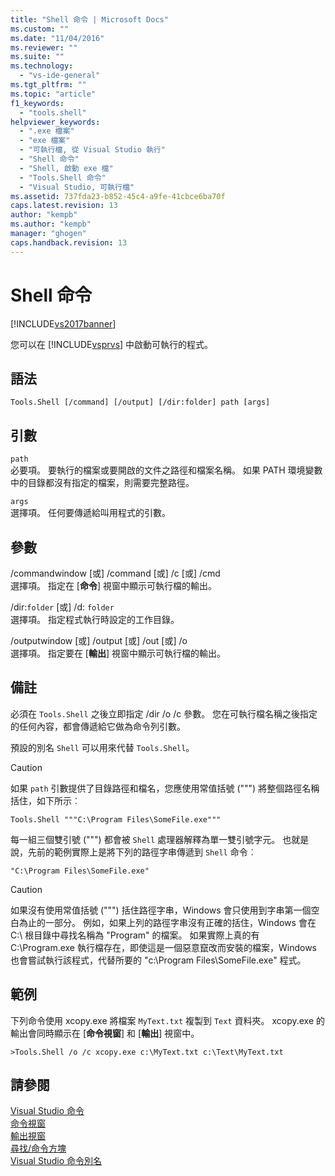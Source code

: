 ```yaml
---
title: "Shell 命令 | Microsoft Docs"
ms.custom: ""
ms.date: "11/04/2016"
ms.reviewer: ""
ms.suite: ""
ms.technology: 
  - "vs-ide-general"
ms.tgt_pltfrm: ""
ms.topic: "article"
f1_keywords: 
  - "tools.shell"
helpviewer_keywords: 
  - ".exe 檔案"
  - "exe 檔案"
  - "可執行檔, 從 Visual Studio 執行"
  - "Shell 命令"
  - "Shell, 啟動 exe 檔"
  - "Tools.Shell 命令"
  - "Visual Studio, 可執行檔"
ms.assetid: 737fda23-b852-45c4-a9fe-41cbce6ba70f
caps.latest.revision: 13
author: "kempb"
ms.author: "kempb"
manager: "ghogen"
caps.handback.revision: 13
---
```

# Shell 命令
[!INCLUDE[vs2017banner](../../code-quality/includes/vs2017banner.md)]

您可以在 [!INCLUDE[vsprvs](../../code-quality/includes/vsprvs_md.md)] 中啟動可執行的程式。  
  
## 語法  
  
```  
Tools.Shell [/command] [/output] [/dir:folder] path [args]  
```  
  
## 引數  
 `path`  
 必要項。  要執行的檔案或要開啟的文件之路徑和檔案名稱。  如果 PATH 環境變數中的目錄都沒有指定的檔案，則需要完整路徑。  
  
 `args`  
 選擇項。  任何要傳遞給叫用程式的引數。  
  
## 參數  
 \/commandwindow \[或\] \/command \[或\] \/c \[或\] \/cmd  
 選擇項。  指定在 \[**命令**\] 視窗中顯示可執行檔的輸出。  
  
 \/dir:`folder` \[或\] \/d: `folder`  
 選擇項。  指定程式執行時設定的工作目錄。  
  
 \/outputwindow \[或\] \/output \[或\] \/out \[或\] \/o  
 選擇項。  指定要在 \[**輸出**\] 視窗中顯示可執行檔的輸出。  
  
## 備註  
 必須在 `Tools.Shell` 之後立即指定 \/dir \/o \/c 參數。  您在可執行檔名稱之後指定的任何內容，都會傳遞給它做為命令列引數。  
  
 預設的別名 `Shell` 可以用來代替 `Tools.Shell`。  
  
> [!CAUTION]
>  如果 `path` 引數提供了目錄路徑和檔名，您應使用常值括號 \("""\) 將整個路徑名稱括住，如下所示︰  
  
```  
Tools.Shell """C:\Program Files\SomeFile.exe"""  
```  
  
 每一組三個雙引號 \("""\) 都會被 `Shell` 處理器解釋為單一雙引號字元。  也就是說，先前的範例實際上是將下列的路徑字串傳遞到 `Shell` 命令︰  
  
```  
"C:\Program Files\SomeFile.exe"  
```  
  
> [!CAUTION]
>  如果沒有使用常值括號 \("""\) 括住路徑字串，Windows 會只使用到字串第一個空白為止的一部分。  例如，如果上列的路徑字串沒有正確的括住，Windows 會在 C:\\ 根目錄中尋找名稱為 "Program" 的檔案。  如果實際上真的有 C:\\Program.exe 執行檔存在，即使這是一個惡意竄改而安裝的檔案，Windows 也會嘗試執行該程式，代替所要的 "c:\\Program Files\\SomeFile.exe" 程式。  
  
## 範例  
 下列命令使用 xcopy.exe 將檔案 `MyText.txt` 複製到 `Text` 資料夾。  xcopy.exe 的輸出會同時顯示在 \[**命令視窗**\] 和 \[**輸出**\] 視窗中。  
  
```  
>Tools.Shell /o /c xcopy.exe c:\MyText.txt c:\Text\MyText.txt  
```  
  
## 請參閱  
 [Visual Studio 命令](../../ide/reference/visual-studio-commands.md)   
 [命令視窗](../../ide/reference/command-window.md)   
 [輸出視窗](../../ide/reference/output-window.md)   
 [尋找\/命令方塊](../../ide/find-command-box.md)   
 [Visual Studio 命令別名](../../ide/reference/visual-studio-command-aliases.md)